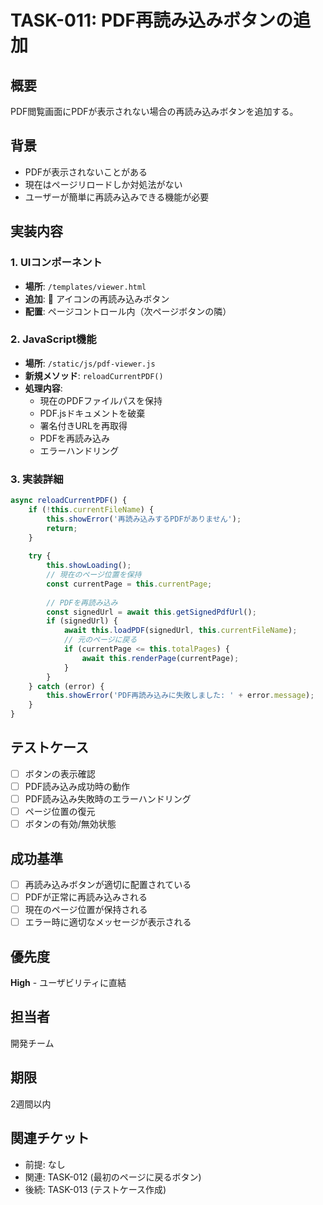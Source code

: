 # TASK-011: PDF再読み込みボタンの追加

## 概要
PDF閲覧画面にPDFが表示されない場合の再読み込みボタンを追加する。

## 背景
- PDFが表示されないことがある
- 現在はページリロードしか対処法がない
- ユーザーが簡単に再読み込みできる機能が必要

## 実装内容

### 1. UIコンポーネント
- **場所**: `/templates/viewer.html`
- **追加**: 🔄 アイコンの再読み込みボタン
- **配置**: ページコントロール内（次ページボタンの隣）

### 2. JavaScript機能
- **場所**: `/static/js/pdf-viewer.js`
- **新規メソッド**: `reloadCurrentPDF()`
- **処理内容**:
  - 現在のPDFファイルパスを保持
  - PDF.jsドキュメントを破棄
  - 署名付きURLを再取得
  - PDFを再読み込み
  - エラーハンドリング

### 3. 実装詳細
```javascript
async reloadCurrentPDF() {
    if (!this.currentFileName) {
        this.showError('再読み込みするPDFがありません');
        return;
    }
    
    try {
        this.showLoading();
        // 現在のページ位置を保持
        const currentPage = this.currentPage;
        
        // PDFを再読み込み
        const signedUrl = await this.getSignedPdfUrl();
        if (signedUrl) {
            await this.loadPDF(signedUrl, this.currentFileName);
            // 元のページに戻る
            if (currentPage <= this.totalPages) {
                await this.renderPage(currentPage);
            }
        }
    } catch (error) {
        this.showError('PDF再読み込みに失敗しました: ' + error.message);
    }
}
```

## テストケース
- [ ] ボタンの表示確認
- [ ] PDF読み込み成功時の動作
- [ ] PDF読み込み失敗時のエラーハンドリング
- [ ] ページ位置の復元
- [ ] ボタンの有効/無効状態

## 成功基準
- [ ] 再読み込みボタンが適切に配置されている
- [ ] PDFが正常に再読み込みされる
- [ ] 現在のページ位置が保持される
- [ ] エラー時に適切なメッセージが表示される

## 優先度
**High** - ユーザビリティに直結

## 担当者
開発チーム

## 期限
2週間以内

## 関連チケット
- 前提: なし
- 関連: TASK-012 (最初のページに戻るボタン)
- 後続: TASK-013 (テストケース作成)